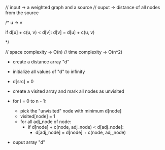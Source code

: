 // input -> a weighted graph and a source
// ouput -> distance of all nodes from the source

/\*
u -> v

if d[u] + c(u, v) < d[v]:
d[v] = d[u] + c(u, v)

\*/

// space complexity -> O(n)
// time complexity -> O(n^2)

- create a distance array "d"
- initialize all values of "d" to infinity
- d[src] = 0
- create a visited array and mark all nodes as unvisited

- for i = 0 to n - 1:

  - pick the "unvisited" node with minimum d[node]
  - visited[node] = 1
  - for all adj_node of node:
    - if d[node] + c(node, adj_node) < d[adj_node]:
      - d[adj_node] = d[node] + c(node, adj_node)

- ouput array "d"
